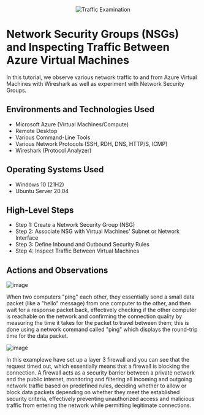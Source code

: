 <p align="center">
<img src="https://i.imgur.com/Ua7udoS.png" alt="Traffic Examination"/>
</p>

<h1>Network Security Groups (NSGs) and Inspecting Traffic Between Azure Virtual Machines</h1>
In this tutorial, we observe various network traffic to and from Azure Virtual Machines with Wireshark as well as experiment with Network Security Groups. <br />



<h2>Environments and Technologies Used</h2>

- Microsoft Azure (Virtual Machines/Compute)
- Remote Desktop
- Various Command-Line Tools
- Various Network Protocols (SSH, RDH, DNS, HTTP/S, ICMP)
- Wireshark (Protocol Analyzer)

<h2>Operating Systems Used </h2>

- Windows 10 (21H2)
- Ubuntu Server 20.04

<h2>High-Level Steps</h2>

- Step 1: Create a Network Security Group (NSG)
- Step 2:  Associate NSG with Virtual Machines' Subnet or Network Interface
- Step 3: Define Inbound and Outbound Security Rules
- Step 4: Inspect Traffic Between Virtual Machines

<h2>Actions and Observations</h2>

![image](https://github.com/user-attachments/assets/b866c7ef-a51d-4d0d-b88c-01b8c6cc7725)

When two computers "ping" each other, they essentially send a small data packet (like a "hello" message) from one computer to the other, and then wait for a response packet back, effectively checking if the other computer is reachable on the network and confirming the connection quality by measuring the time it takes for the packet to travel between them; this is done using a network command called "ping" which displays the round-trip time for the data packet. 

![image](https://github.com/user-attachments/assets/b37b199c-b5d2-418b-a0b9-58aa03b2a980)

In this examplewe have set up a layer 3 firewall and you can see that the request timed out, which essentially means that a firewall is blocking the connection. A firewall acts as a security barrier between a private network and the public internet, monitoring and filtering all incoming and outgoing network traffic based on predefined rules, deciding whether to allow or block data packets depending on whether they meet the established security criteria, effectively preventing unauthorized access and malicious traffic from entering the network while permitting legitimate connections. 

